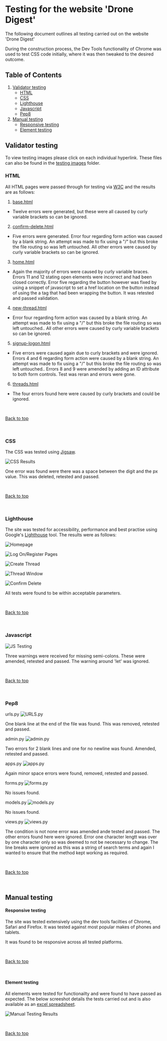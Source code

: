 # Testing for the website 'Drone Digest'

The following document outlines all testing carried out on the website 'Drone Digest'

During the construction process, the Dev Tools functionality of Chrome was used to test CSS code initially, where it was then tweaked to the desired outcome.

## Table of Contents

 1. [Validator testing](#validator-testing)
    * [HTML](#html)
    * [CSS](#css)
    * [Lighthouse](#lighthouse)
    * [Javascript](#javascript)
    * [Pep8](#pep8)
2. [Manual testing](#manual-testing)
    * [Responsive testing](#responsive-testing)
    * [Element testing](#element-testing)



## Validator testing

To view testing images please click on each individual hyperlink. These files can also be found in the [testing images](/testing/testing-images) folder.

### HTML

All HTML pages were passed through for testing via [W3C](https://validator.w3.org/) and the results are as follows:

1. [base.html](/testing/testing-images/base-html.png)

* Twelve errors were generated, but these were all caused by curly variable brackets so can be ignored.

2. [confirm-delete.html](/testing/testing-images/confirm-delete-html.png)

* Five errors were generated. Error four regarding form action was caused by a blank string. An attempt was made to fix using a "/" but this broke the file routing so was left untouched. All other errors were caused by curly variable brackets so can be ignored.

3. [home.html](/testing/testing-images/home-html.png)
 
 * Again the majority of errors were caused by curly variable braces. Errors 11 and 12 stating open elements were incorrect and had been closed correctly. Error five regarding the button however was fixed by using a snippet of javascript to set a href location on the button instead of using the a tag that had been wrapping the button. It was retested and passed validation.

 4. [new-thread.html](/testing/testing-images/new-thread-html.png)

 * Error four regarding form action was caused by a blank string. An attempt was made to fix using a "/" but this broke the file routing so was left untouched.. All other errors were caused by curly variable brackets so can be ignored.

 5. [signup-logon.html](/testing/testing-images/sign-up-html.png)

 * Five errors were caused again due to curly brackets and were ignored. Errors 4 and 6 regarding form action were caused by a blank string. An attempt was made to fix using a "/" but this broke the file routing so was left untouched.. Errors 8 and 9 were amended by adding an ID attribute to both form controls. Test was reran and errors were gone. 

 6. [threads.html](/testing/testing-images/threads-html.png)

 * The four errors found here were caused by curly brackets and could be ignored.


<br>

[Back to top](#table-of-contents)

<br>

### CSS

The CSS was tested using [Jigsaw](https://jigsaw.w3.org/css-validator/).

![CSS Results](/testing/testing-images/css.png)

One error was found were there was a space between the digit and the px value. This was deleted, retested and passed. 

<br>

[Back to top](#table-of-contents)

<br>

### Lighthouse

The site was tested for accessibility, performance and best practise using Google's [Lighthouse](https://developers.google.com/web/tools/lighthouse) tool. The results were as follows:

![Homepage](/testing/testing-images/homepage.jpg)

![Log On/Register Pages](/testing/testing-images/logon.jpg)

![Create Thread](/testing/testing-images/create.JPG)

![Thread Window](/testing/testing-images/thread.JPG)

![Confirm Delete](/testing/testing-images/confirm.jpg)

All tests were found to be within acceptable parameters.


<br>

[Back to top](#table-of-contents)

<br>

### Javascript

![JS Testing](/testing/testing-images/js.jpg)

Three warnings were received for missing semi-colons. These were amended, retested and passed. The warning around 'let' was ignored.


<br>

[Back to top](#table-of-contents)

<br>

### Pep8

urls.py
![URLS.py](/testing/testing-images/urls-py.jpg)

One blank line at the end of the file was found. This was removed, retested and passed.

admin.py
![admin.py](/testing/testing-images/admin-py.jpg)

Two errors for 2 blank lines and one for no newline was found. Amended, retested and passed.

apps.py
![apps.py](/testing/testing-images/apps-py.JPG)

Again minor space errors were found, removed, retested and passed.

forms.py
![forms.py](/testing/testing-images/forms-py.JPG)

No issues found.

models.py
![models.py](/testing/testing-images/models-py.JPG)

No issues found.

views.py
![views.py](/testing/testing-images/views-py.JPG)

The condition is not none error was amended ande tested and passed. The other errors found here were ignored. Error one character lengtt was over by one character only so was deemed to not be necessary to change. The line breaks were ignored as this was a string of search terms and again I wanted to ensure that the method kept working as required.

<br>

[Back to top](#table-of-contents)

<br>

## Manual testing

 #### Responsive testing

 The site was tested extensively using the dev tools facilties of Chrome, Safari and Firefox. It was tested against most popular makes of phones and tablets. 

 It was found to be responsive across all tested platforms.


<br>

[Back to top](#table-of-contents)

<br>


 #### Element testing

 All elements were tested for functionailty and were found to have passed as expected. The below screeshot details the tests carried out and is also available as an [excel spreadsheet](/testing/manual-testing.xlsx).

 ![Manual Testing Results](/testing/testing-images/manual-testing.jpg)


<br>

[Back to top](#table-of-contents)

<br>































